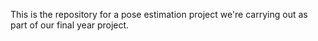 This is the repository for a pose estimation project we're carrying out as part of our final year project.
